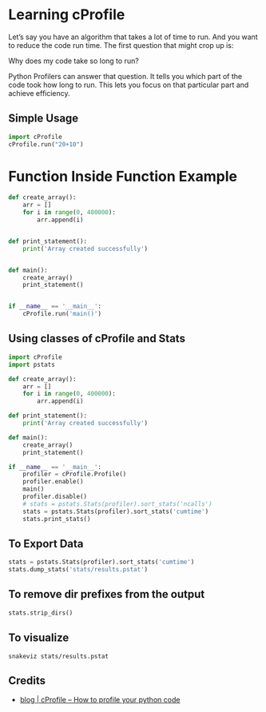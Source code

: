 # Learning cProfile

Let’s say you have an algorithm that takes a lot of time to run. 
And you want to reduce the code run time. The first question that might crop up is:

Why does my code take so long to run?

Python Profilers can answer that question. 
It tells you which part of the code took how long to run. 
This lets you focus on that particular part and achieve efficiency. 

## Simple Usage

```python
import cProfile
cProfile.run("20+10")
```

# Function Inside Function Example

```python
def create_array():
    arr = []
    for i in range(0, 400000):
        arr.append(i)


def print_statement():
    print('Array created successfully')


def main():
    create_array()
    print_statement()


if __name__ == '__main__':
    cProfile.run('main()')
```

## Using classes of cProfile and Stats

```python
import cProfile
import pstats

def create_array():
    arr = []
    for i in range(0, 400000):
        arr.append(i)

def print_statement():
    print('Array created successfully')

def main():
    create_array()
    print_statement()

if __name__ == '__main__':
    profiler = cProfile.Profile()
    profiler.enable()
    main()
    profiler.disable()
    # stats = pstats.Stats(profiler).sort_stats('ncalls')
    stats = pstats.Stats(profiler).sort_stats('cumtime')
    stats.print_stats()
```

## To Export Data

```python
stats = pstats.Stats(profiler).sort_stats('cumtime')
stats.dump_stats('stats/results.pstat')
```

## To remove dir prefixes from the output

```python
stats.strip_dirs()
```

## To visualize

```shell
snakeviz stats/results.pstat
```

## Credits

- [blog | cProfile – How to profile your python code](https://www.machinelearningplus.com/python/cprofile-how-to-profile-your-python-code/)
